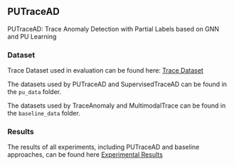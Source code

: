 ## PUTraceAD

PUTraceAD: Trace Anomaly Detection with Partial Labels based on GNN and PU Learning

### Dataset

Trace Dataset used in evaluation can be found here: <a href="https://github.com/PUTraceAD/PUTraceAD/tree/main/trace_data">Trace Dataset</a>

The datasets used by PUTraceAD and SupervisedTraceAD can be found in the `pu_data` folder.

The datasets used by TraceAnomaly and MultimodalTrace can be found in the `baseline_data` folder.

### Results




The results of all experiments, including PUTraceAD and baseline approaches, can be found here <a href="https://github.com/PUTraceAD/PUTraceAD/tree/main/result">Experimental Results</a>

